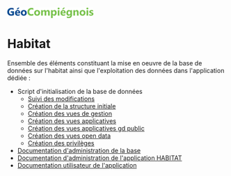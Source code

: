 ![picto](/doc/img/geocompiegnois_2020_reduit_v2.png)

# Habitat

Ensemble des éléments constituant la mise en oeuvre de la base de données sur l'habitat ainsi que l'exploitation des données dans l'application dédiée :

- Script d'initialisation de la base de données
  * [Suivi des modifications](sql/habitat_00_trace.sql)
  * [Création  de la structure initiale](sql/habitat_10_squelette.sql)
  * [Création des vues de gestion](sql/habitat_20_vues_gestion.sql)
  * [Création des vues applicatives](sql/habitat_21_vues_xapps.sql)
  * [Création des vues applicatives gd public](sql/habitat_22_vues_xapps_public.sql)
  * [Création des vues open data](sql/habitat_23_vues_xopendata.sql)
  * [Création des privilèges](sql/habitat_99_grant.sql)
- [Documentation d'administration de la base](doc/doc_admin_bd_hab.md)
- [Documentation d'administration de l'application HABITAT](doc/doc_admin_app_hab.md)
- [Documentation utilisateur de l'application](doc/doc_user_app_hab.md)
